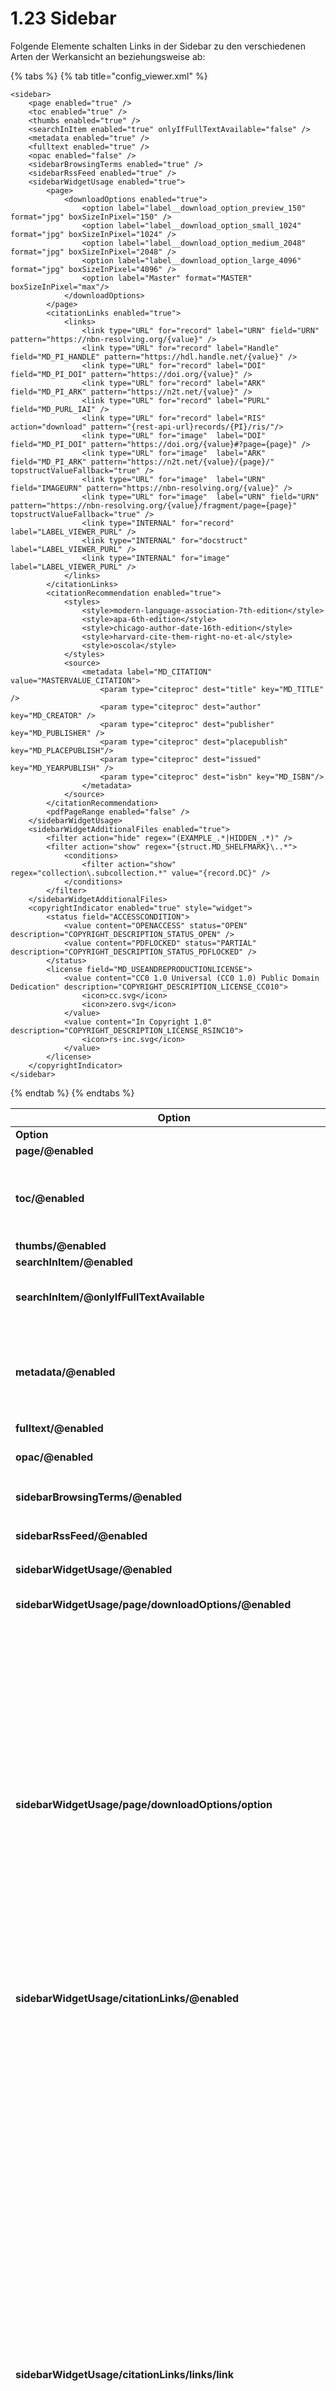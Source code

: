 # 1.23 Sidebar

Folgende Elemente schalten Links in der Sidebar zu den verschiedenen Arten der Werkansicht an beziehungsweise ab:

{% tabs %}
{% tab title="config_viewer.xml" %}
```markup
<sidebar>
    <page enabled="true" />
    <toc enabled="true" />
    <thumbs enabled="true" />
    <searchInItem enabled="true" onlyIfFullTextAvailable="false" />
    <metadata enabled="true" />
    <fulltext enabled="true" />
    <opac enabled="false" />
    <sidebarBrowsingTerms enabled="true" />
    <sidebarRssFeed enabled="true" />
    <sidebarWidgetUsage enabled="true">
        <page>
            <downloadOptions enabled="true">
                <option label="label__download_option_preview_150" format="jpg" boxSizeInPixel="150" />
                <option label="label__download_option_small_1024" format="jpg" boxSizeInPixel="1024" />
                <option label="label__download_option_medium_2048" format="jpg" boxSizeInPixel="2048" />
                <option label="label__download_option_large_4096" format="jpg" boxSizeInPixel="4096" />
                <option label="Master" format="MASTER" boxSizeInPixel="max"/>
            </downloadOptions>
        </page>
        <citationLinks enabled="true">
            <links>
                <link type="URL" for="record" label="URN" field="URN" pattern="https://nbn-resolving.org/{value}" />
                <link type="URL" for="record" label="Handle" field="MD_PI_HANDLE" pattern="https://hdl.handle.net/{value}" />
                <link type="URL" for="record" label="DOI" field="MD_PI_DOI" pattern="https://doi.org/{value}" />
                <link type="URL" for="record" label="ARK" field="MD_PI_ARK" pattern="https://n2t.net/{value}" />
                <link type="URL" for="record" label="PURL" field="MD_PURL_IAI" />
                <link type="URL" for="record" label="RIS" action="download" pattern="{rest-api-url}records/{PI}/ris/"/>
                <link type="URL" for="image"  label="DOI" field="MD_PI_DOI" pattern="https://doi.org/{value}#?page={page}" />
                <link type="URL" for="image"  label="ARK" field="MD_PI_ARK" pattern="https://n2t.net/{value}/{page}/" topstructValueFallback="true" />
                <link type="URL" for="image"  label="URN" field="IMAGEURN" pattern="https://nbn-resolving.org/{value}" />
                <link type="URL" for="image"  label="URN" field="URN" pattern="https://nbn-resolving.org/{value}/fragment/page={page}" topstructValueFallback="true" />
                <link type="INTERNAL" for="record" label="LABEL_VIEWER_PURL" />
                <link type="INTERNAL" for="docstruct" label="LABEL_VIEWER_PURL" />
                <link type="INTERNAL" for="image" label="LABEL_VIEWER_PURL" />
            </links>
        </citationLinks>
        <citationRecommendation enabled="true">
            <styles>
                <style>modern-language-association-7th-edition</style>
                <style>apa-6th-edition</style>
                <style>chicago-author-date-16th-edition</style>
                <style>harvard-cite-them-right-no-et-al</style>
                <style>oscola</style>
            </styles>
            <source>
                <metadata label="MD_CITATION" value="MASTERVALUE_CITATION">
                    <param type="citeproc" dest="title" key="MD_TITLE" />
                    <param type="citeproc" dest="author" key="MD_CREATOR" />
                    <param type="citeproc" dest="publisher" key="MD_PUBLISHER" />
                    <param type="citeproc" dest="placepublish" key="MD_PLACEPUBLISH"/>
                    <param type="citeproc" dest="issued" key="MD_YEARPUBLISH" />
                    <param type="citeproc" dest="isbn" key="MD_ISBN"/>
                </metadata>
            </source>
        </citationRecommendation>
        <pdfPageRange enabled="false" />
    </sidebarWidgetUsage>
    <sidebarWidgetAdditionalFiles enabled="true">
        <filter action="hide" regex="(EXAMPLE_.*|HIDDEN_.*)" />
        <filter action="show" regex="{struct.MD_SHELFMARK}\..*">
            <conditions>
                <filter action="show" regex="collection\.subcollection.*" value="{record.DC}" />
            </conditions>        
        </filter>
    </sidebarWidgetAdditionalFiles>
    <copyrightIndicator enabled="true" style="widget">
        <status field="ACCESSCONDITION">
            <value content="OPENACCESS" status="OPEN" description="COPYRIGHT_DESCRIPTION_STATUS_OPEN" />
            <value content="PDFLOCKED" status="PARTIAL" description="COPYRIGHT_DESCRIPTION_STATUS_PDFLOCKED" />
        </status>
        <license field="MD_USEANDREPRODUCTIONLICENSE">
            <value content="CC0 1.0 Universal (CC0 1.0) Public Domain Dedication" description="COPYRIGHT_DESCRIPTION_LICENSE_CC010">
                <icon>cc.svg</icon>
                <icon>zero.svg</icon>
            </value>
            <value content="In Copyright 1.0" description="COPYRIGHT_DESCRIPTION_LICENSE_RSINC10">
                <icon>rs-inc.svg</icon>
            </value>
        </license>
    </copyrightIndicator>
</sidebar>
```
{% endtab %}
{% endtabs %}

<table data-header-hidden><thead><tr><th>Option</th><th width="353">Beschreibung</th></tr></thead><tbody><tr><td><strong>Option</strong></td><td>Beschreibung</td></tr><tr><td><strong>page/@enabled</strong></td><td>Bild-/Video-/Audio</td></tr><tr><td><strong>toc/@enabled</strong></td><td>Sichtbarkeit des Links zum Inhaltsverzeichnis in der Werks-Navigation. Achtung: dies ist nicht das Sidebar-Inhaltsverzeichnis, hierfür siehe <a href="20/2.md"><code>sidebarToc</code></a>.</td></tr><tr><td><strong>thumbs/@enabled</strong></td><td>Seitenvorschau (Thumbnails)</td></tr><tr><td><strong>searchInItem/@enabled</strong></td><td>Suche im Werk</td></tr><tr><td><strong>searchInItem/@onlyIfFullTextAvailable</strong></td><td>Zeigt die Suche im Werk nur an, wenn dazu auch indexierte Volltexte vorliegen. Standardwert ist <code>false</code></td></tr><tr><td><strong>metadata/@enabled</strong></td><td><p>Metadaten / Bibliographische Daten</p><p>Wird dieser Schalter deaktiviert, wird das gesamte Widget nicht gerendert.</p></td></tr><tr><td><strong>fulltext/@enabled</strong></td><td>Volltext</td></tr><tr><td><strong>opac/@enabled</strong></td><td>Zeigt einen zusätzlichen Link zum Katalog an. Standardwert ist <code>false</code></td></tr><tr><td><strong>sidebarBrowsingTerms/@enabled</strong></td><td>Blendet das Stöbern Widget ein oder aus. Standardwert ist <code>true</code></td></tr><tr><td><strong>sidebarRssFeed/@enabled</strong></td><td>Blendet das RSS Feed Widget ein oder aus. Standardwert ist <code>true</code></td></tr><tr><td><strong>sidebarWidgetUsage/@enabled</strong></td><td>Blendet das Widget ein oder aus. Standardwert ist <code>true</code></td></tr><tr><td><strong>sidebarWidgetUsage/page/downloadOptions/@enabled</strong></td><td>Blendet die Downloadoptionen ein oder aus. Standardwert ist <code>true</code></td></tr><tr><td><strong>sidebarWidgetUsage/page/downloadOptions/option</strong></td><td><p>Liste an Einträgen die zum Download zur Verfügung gestellt werden sollen. </p><ul><li>Das Attribut <code>label</code> enthält einen Message Key.</li><li>Im Attribut <code>format</code> wird das Dateiformat angegeben. Dieses muss ein von der IIIF Image API unterstütztes Format sein. Der statische String<code>MASTER</code> wird automatisch in das Bildformat des Masterimages übersetzt.</li><li>Das Attribut <code>boxSizeInPixel</code> beinhaltet einen Wert in Pixeln. Daraus wird ein Quadrat erstellt. Der Goobi viewer skaliert dann - unter Beibehaltung der Seitenverhältnisse - das Bild in die angegebene Box und zeigt die reale Größe in Pixeln im Download Popover an.</li></ul></td></tr><tr><td><strong>sidebarWidgetUsage/citationLinks/@enabled</strong></td><td>Blendet den Bereich ein oder aus. Standardwert ist <code>true</code></td></tr><tr><td><strong>sidebarWidgetUsage/citationLinks/links/link</strong></td><td><p>Liste an Einträgen die als Zitierlinks angezeigt werden sollen.</p><ul><li><strong>type:</strong> kann den Wert <code>URL</code> annehmen wenn ein Link gebaut werden soll, oder <code>INTERNAL</code> sein um die interne vom Goobi viewer gebaute URL zu verwenden.</li><li><strong>for:</strong> kann die Werte <code>record</code>, <code>docstruct</code> oder <code>image</code> enthalten und definiert für welchen Bereich der Zitierlink gilt</li><li><strong>label:</strong> enthält den Message Key zu dem Namen des angezeigten Zitierlinks.</li><li><strong>field:</strong> definiert das Solr-Feld aus dem der Wert für den Zitierlink kommen soll. Es wird nur bei <code>type="URL"</code> ausgewertet.</li><li><p><strong>action</strong>: bestimmt, was bei einem Klick auf den Badge passiert. Folgende Werte sind möglich:</p><ul><li><code>clipboard</code>: Kopiert den Link in die Zwischenablage</li><li><code>open</code>: Öffnet den Link in einem neuen Tab</li><li><code>download</code>: Lädt eine verlinkte Datei herunter</li></ul><p>Standardwert ist <code>clipboard</code>.</p></li><li><strong>pattern:</strong> baut die URL zusammen. Erlaubt sind die Platzhalter <code>{value}</code> (Wert des Feldes) und <code>{page}</code> (aktuelle Seitenzahl im geladenen Werk).</li><li><strong>topstructValueFallback:</strong> Wenn  <code>true</code> wird der Wert  des Hauptelements aus dem Solr-Index genommen, auch wenn <code>for="docstruct"</code> oder <code>for="image"</code> gesetzt ist. Standardwert ist <code>false</code>.</li></ul></td></tr><tr><td><strong>sidebarWidgetUsage/citationRecommendation/@enabled</strong></td><td>Blendet den Bereich ein oder aus. Standardwert ist <code>true</code></td></tr><tr><td><strong>sidebarWidgetUsage/citationRecommendation/styles</strong></td><td>Enthält die Liste an Citeproc Zitierstilen die in dem Dropdown Menü angeboten werden sollen.</td></tr><tr><td><strong>sidebarWidgetUsage/citationRecommendation/source/metadata</strong></td><td>Enthält das Mapping von den Solr-Feldern zu den Citeproc Werten. </td></tr><tr><td><strong>sidebarWidgetUsage/pdfPageRange</strong></td><td>Blendet einen Bereich ein, in dem ein PDF von einer frei wählbaren bis zu einer frei wählbaren Seite generiert werden kann. Standardwert ist <code>false</code>.</td></tr><tr><td><strong>sidebarWidgetAdditionalFiles/@enabled</strong></td><td>Blendet das Widget ein oder aus. Standardwert ist <code>true</code></td></tr><tr><td><strong>sidebarWidgetAdditionalFiles/filter/@action</strong></td><td>Konfiguriert ob Dateien die auf den Filter zutreffen ein- oder ausgeblendet werden sollen. Mögliche Werte sind <code>hide</code> und <code>show</code>.</td></tr><tr><td><strong>sidebarWidgetAdditionalFiles/filter/@regex</strong></td><td>Regulärer Ausdruck auf den sich die Dateien beziehen. Dieses kann entweder ein normaler Regulärer Ausdruck sein, oder alternativ können mit zusätzlich mit Variablen zu Solr-Feldern gearbeitet werden. Diese werden in geschwungenen Klammern angegeben. Um zu definieren ob das Metadatum im Anchor, im Datensatz oder in einem Strukturelement befindet kann in der Variable ein <code>anchor.</code>, <code>record.</code> oder <code>struct.</code> vorangestellt werden. Beispiel: <code>{struct.MD_SHELFMARK}\..*</code> erfordert, dass der Dateiname so heißt wie die Signatur eines Strukturelements.</td></tr><tr><td><strong>sidebarWidgetAdditionalFiles/filter/conditions</strong></td><td>Hat ein Filter ein oder mehrere Conditions definiert, greift die Konfiguration nur, wenn auch die Bedingung zutrifft. Somit können bestimmte Konfigurationen zum Beispiel auf einzelne Sammlungen eingeschränkt werden.</td></tr><tr><td><strong>copyrightIndicator/@enabled</strong></td><td>Aktiviert oder deaktiviert die Anzeige der Funktionalität. Standardwert ist <code>true</code>.</td></tr><tr><td><strong>copyrightIndicator/@style</strong></td><td>Definiert die Orte an denen die Information angezeigt wird. Mögliche Werte sind <code>widget</code> und <code>trafficlight</code>. Die Anzeige als Widget erfolgt in der Seitenleiste. Die Anzeige als Ampel erfolgt neben dem Titel des Datensatzes. Standardwert ist <code>widget</code>.</td></tr><tr><td><strong>copyrightIndicator/status/@field</strong></td><td>Definiert das Solr Feld, indem die Informationen zur Zugriffsbeschränkung stehen. Standardwert ist <code>ACCESSCONDITION</code></td></tr><tr><td><strong>copyrightIndicator/status/value/@content</strong></td><td>Legt den Inhalt des definierten Feldes fest für den die Einstellung gelten soll</td></tr><tr><td><strong>copyrightIndicator/status/value/@status</strong></td><td>Setzt den Status für den Inhalt. Mögliche Werte sind <code>OPEN</code>, <code>PARTIAL</code> und <code>LOCKED</code>. Wird das Widget angezeigt wird der Status OPEN als geöffnetes Schloss und PARTIAL und LOCKED als geschlossenes Schloss visualisiert. Ansonsten wird der Status in den Ampelfarben OPEN=grün, PARTIAL=gelb und LOCKED=rot angezeigt.</td></tr><tr><td><strong>copyrightIndicator/status/value/@description</strong></td><td>Legt den Message Key fest, indem die Zugriffsbeschränkung weiter beschrieben wird.</td></tr><tr><td><strong>copyrightIndicator/license/@field</strong></td><td>Definiert das Solr Feld, indem die Informationen zur Nutzungslizenz stehen. Standardwert ist <code>MD_USEANDREPRODUCTIONLICENSE</code></td></tr><tr><td><strong>copyrightIndicator/license/value/@content</strong></td><td>Legt den Inhalt des definierten Feldes fest für den die Einstellung gelten soll</td></tr><tr><td><strong>copyrightIndicator/license/value/@description</strong></td><td>Legt den Message Key fest, indem die Nutzungslizenz weiter beschrieben wird.</td></tr><tr><td><strong>copyrightIndicator/license/value/icon</strong></td><td>Wiederholbarer Eintrag der die Namen der Dateien auflistet, die für die Repräsentation der Nutzungslizenz verwendet werden sollen. Die Dateien befinden sich im Theme oder Core im Ordner <code>images/licence/</code></td></tr></tbody></table>

Innerhalb dieser Sektion wird in der Konfigurationsdatei auch das Sidebar-Inhaltsverzeichnis konfiguriert. Aufgrund der thematischen Nähe, ist es in [Kapitel  1.20.2](20/2.md) beschrieben.

Ebenfalls wird hier der Download für Originalinhalte beschrieben. Historisch bedingt ist das noch in [Kapitel 1.30](30.md) beschrieben.
